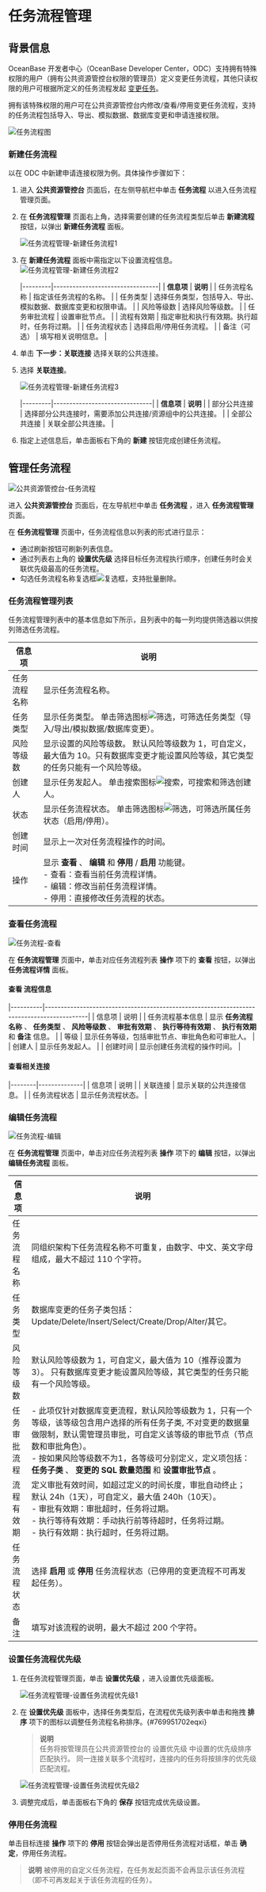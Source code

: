 任务流程管理 
===========================


背景信息 
-------------------------

OceanBase 开发者中心（OceanBase Developer Center，ODC）支持拥有特殊权限的用户（拥有公共资源管控台权限的管理员）定义变更任务流程，其他只读权限的用户可根据所定义的任务流程发起 [变更任务](../../7.client-odc-user-guide/8.client-odc-task-management/1.client-odc-task-management-overview.md)。

拥有该特殊权限的用户可在公共资源管控台内修改/查看/停用变更任务流程，支持的任务流程包括导入、导出、模拟数据、数据库变更和申请连接权限。

![任务流程图](https://help-static-aliyun-doc.aliyuncs.com/assets/img/zh-CN/0008191561/p416627.png)

### **新建任务流程** 

以在 ODC 中新建申请连接权限为例。具体操作步骤如下：

1. 进入 **公共资源管控台** 页面后，在左侧导航栏中单击 **任务流程** 以进入任务流程管理页面。

2. 在 **任务流程管理** 页面右上角，选择需要创建的任务流程类型后单击 **新建流程** 按钮，以弹出 **新建任务流程** 面板。

   ![任务流程管理-新建任务流程1](https://obbusiness-private.oss-cn-shanghai.aliyuncs.com/doc/img/odc/340/%E4%BB%BB%E5%8A%A1%E6%B5%81%E7%A8%8B%E7%AE%A1%E7%90%86-%E6%96%B0%E5%BB%BA%E4%BB%BB%E5%8A%A1%E6%B5%81%E7%A8%8B1.png)

3. 在 **新建任务流程** 面板中需指定以下设置流程信息。
   ![任务流程管理-新建任务流程2](https://obbusiness-private.oss-cn-shanghai.aliyuncs.com/doc/img/odc/340/%E4%BB%BB%E5%8A%A1%E6%B5%81%E7%A8%8B%E7%AE%A1%E7%90%86-%E6%96%B0%E5%BB%BA%E4%BB%BB%E5%8A%A1%E6%B5%81%E7%A8%8B2.png)

   |---------|---------------------------------|
   | **信息项** | **说明**                          |
   | 任务流程名称  | 指定该任务流程的名称。                     |
   | 任务类型    | 选择任务类型，包括导入、导出、模拟数据、数据库变更和权限申请。 |
   | 风险等级数   | 选择风险等级数。                        |
   | 任务审批流程  | 设置审批节点。                         |
   | 流程有效期   | 指定审批和执行有效期。执行超时，任务将过期。          |
   | 任务流程状态  | 选择启用/停用任务流程。                    |
   | 备注（可选）  | 填写相关说明信息。                       |

4. 单击 **下一步：关联连接** 选择关联的公共连接。

5. 选择 **关联连接**。

   ![任务流程管理-新建任务流程3](https://obbusiness-private.oss-cn-shanghai.aliyuncs.com/doc/img/odc/340/%E4%BB%BB%E5%8A%A1%E6%B5%81%E7%A8%8B%E7%AE%A1%E7%90%86-%E6%96%B0%E5%BB%BA%E4%BB%BB%E5%8A%A1%E6%B5%81%E7%A8%8B3.png)

   |---------|-------------------------------|
   | **信息项** | **说明**                        |
   | 部分公共连接  | 选择部分公共连接时，需要添加公共连接/资源组中的公共连接。 |
   | 全部公共连接  | 关联全部公共连接。                     |

6. 指定上述信息后，单击面板右下角的 **新建** 按钮完成创建任务流程。

管理任务流程 
---------------------------

![公共资源管控台-任务流程](https://obbusiness-private.oss-cn-shanghai.aliyuncs.com/doc/img/odc/340/%E4%BB%BB%E5%8A%A1%E6%B5%81%E7%A8%8B%E7%AE%A1%E7%90%86-%E7%AE%A1%E7%90%86%E4%BB%BB%E5%8A%A1%E6%B5%81%E7%A8%8B1.png)

进入 **公共资源管控台** 页面后，在左导航栏中单击 **任务流程** ，进入 **任务流程管理** 页面。

在 **任务流程管理** 页面中，任务流程信息以列表的形式进行显示：

* 通过刷新按钮可刷新列表信息。
* 通过列表右上角的 **设置优先级** 选择目标任务流程执行顺序，创建任务时会关联优先级最高的任务流程。
* 勾选任务流程名称复选框![复选框](https://help-static-aliyun-doc.aliyuncs.com/assets/img/zh-CN/5526247461/p416674.jpg)，支持批量删除。

### 任务流程管理列表 

任务流程管理列表中的基本信息如下所示，且列表中的每一列均提供筛选器以供按列筛选任务流程。


|  信息项   |                                                                                                                      说明                                                                                                                       |
|--------|-----------------------------------------------------------------------------------------------------------------------------------------------------------------------------------------------------------------------------------------------|
| 任务流程名称 | 显示任务流程名称。                                                                                                                                                                                                                                     |
| 任务类型   | 显示任务类型。 单击筛选图标![筛选](https://help-static-aliyun-doc.aliyuncs.com/assets/img/zh-CN/0583667361/p352180.jpg)，可筛选任务类型（导入/导出/模拟数据/数据库变更）。                                                                                           |
| 风险等级数  | 显示设置的风险等级数。 默认风险等级数为 1，可自定义，最大值为 10。只有数据库变更才能设置风险等级，其它类型的任务只能有一个风险等级。                                                                                                                                                                                          |
| 创建人    | 显示任务发起人。 单击搜索图标![搜索](https://help-static-aliyun-doc.aliyuncs.com/assets/img/zh-CN/5526247461/p416691.jpg)，可搜索和筛选创建人。                                                                                                          |
| 状态     | 显示任务流程状态。 单击筛选图标![筛选](https://help-static-aliyun-doc.aliyuncs.com/assets/img/zh-CN/0583667361/p352180.jpg)，可筛选所属任务状态（启用/停用）。                                                                                                  |
| 创建时间   | 显示上一次对任务流程操作的时间。                                                                                                                                                                                                                              |
| 操作     | 显示 **查看** 、 **编辑** 和 **停用** / **启用** 功能键。<br> - 查看：查看当前任务流程详情。<br> - 编辑：修改当前任务流程详情。  <br> - 停用：直接修改任务流程的状态。   |



### 查看任务流程 

![任务流程-查看](https://obbusiness-private.oss-cn-shanghai.aliyuncs.com/doc/img/odc/340/%E4%BB%BB%E5%8A%A1%E6%B5%81%E7%A8%8B%E7%AE%A1%E7%90%86-%E6%9F%A5%E7%9C%8B%E4%BB%BB%E5%8A%A1%E6%B5%81%E7%A8%8B2.png)

在 **任务流程管理** 页面中，单击对应任务流程列表 **操作** 项下的 **查看** 按钮，以弹出 **任务流程详情** 面板。


#### **查看** 流程信息 



|----------|-------------------------------------------------------------------------------------------|
| 信息项      | 说明                                                                                        |
| 任务流程基本信息 | 显示 **任务流程名称** 、 **任务类型** 、 **风险等级数** 、 **审批有效期** 、 **执行等待有效期** 、 **执行有效期**  和 **备注**  信息。 |
| 等级       | 显示任务等级，包括审批节点、审批角色和可审批人。                                                                  |
| 创建人      | 显示任务发起人。                                                                                  |
| 创建时间     | 显示创建任务流程的操作时间。                                                                            |



#### **查看相关连接** 

|--------|--------------|
| 信息项    | 说明           |
| 关联连接   | 显示关联的公共连接信息。 |
| 任务流程状态 | 显示任务流程状态。    |



### 编辑任务流程 

![任务流程-编辑](https://obbusiness-private.oss-cn-shanghai.aliyuncs.com/doc/img/odc/340/%E4%BB%BB%E5%8A%A1%E6%B5%81%E7%A8%8B%E7%AE%A1%E7%90%86-%E7%BC%96%E8%BE%91%E4%BB%BB%E5%8A%A1%E6%B5%81%E7%A8%8B3.png)

在 **任务流程管理** 页面中，单击对应任务流程列表 **操作** 项下的 **编辑** 按钮，以弹出 **编辑任务流程** 面板。


|  信息项   |                                                                                                                                                                                                   说明                                                                                                                                                                                                    |
|--------|---------------------------------------------------------------------------------------------------------------------------------------------------------------------------------------------------------------------------------------------------------------------------------------------------------------------------------------------------------------------------------------------------------|
| 任务流程名称 | 同组织架构下任务流程名称不可重复，由数字、中文、英文字母组成，最大不超过 110 个字符。                                                                                                                                                                                                                                                                                                                                                          |
| 任务类型   | 数据库变更的任务子类包括：Update/Delete/Insert/Select/Create/Drop/Alter/其它。                                                                                                                                                               |
| 风险等级数  | 默认风险等级数为 1，可自定义，最大值为 10（推荐设置为 3）。 只有数据库变更才能设置风险等级，其它类型的任务只能有一个风险等级。                                                                                                                                                                                                                                                                                                                                                                      |
| 任务审批流程 | - 此项仅针对数据库变更流程，默认风险等级数为 1，只有一个等级，该等级包含用户选择的所有任务子类, 不对变更的数据量做限制，默认需管理员审批，可自定义该等级的审批节点（节点数和审批角色）。<br>     - 按如果风险等级数不为1，各等级可分别定义，定义项包括： **任务子类** 、 **变更的 SQL 数量范围** 和 **设置审批节点** 。    |
| 流程有效期  | 定义审批有效时间，如超过定义的时间长度，审批自动终止； 默认 24h（1天），可自定义，最大值 240h（10天）。<br> - 审批有效期：审批超时，任务将过期。 <br>  - 执行等待有效期：手动执行前等待超时，任务将过期。 <br>  - 执行有效期：执行超时，任务将过期。                                                                                                                  |
| 任务流程状态 | 选择 **启用** 或 **停用** 任务流程状态（已停用的变更流程不可再发起任务）。                                                                                                                                                                                                                                                                                                                                                             |
| 备注     | 填写对该流程的说明，最大不超过 200 个字符。                                                                                                                                                                                                                                                                                                                                                                                |

### 设置任务流程优先级

1. 在任务流程管理页面，单击 **设置优先级** ，进入设置优先级面板。

   ![任务流程管理-设置任务流程优先级1](https://obbusiness-private.oss-cn-shanghai.aliyuncs.com/doc/img/odc/340/%E4%BB%BB%E5%8A%A1%E6%B5%81%E7%A8%8B%E7%AE%A1%E7%90%86-%E8%AE%BE%E7%BD%AE%E4%BB%BB%E5%8A%A1%E6%B5%81%E7%A8%8B%E4%BC%98%E5%85%88%E7%BA%A71.png)

2. 在 **设置优先级** 面板中，选择任务类型后，在流程优先级列表中单击和拖拽 **排序** 项下的图标以调整任务流程名称排序。{#769951702eqxi}

   > **说明**  
   > 任务将按管理员在公共资源管控台的 设置优先级 中设置的优先级排序匹配执行。
   > 同一连接关联多个流程时，连接内的任务将按排序的优先级匹配流程。

   ![任务流程管理-设置任务流程优先级2](https://obbusiness-private.oss-cn-shanghai.aliyuncs.com/doc/img/odc/340/%E4%BB%BB%E5%8A%A1%E6%B5%81%E7%A8%8B%E7%AE%A1%E7%90%86-%E8%AE%BE%E7%BD%AE%E4%BB%BB%E5%8A%A1%E6%B5%81%E7%A8%8B%E4%BC%98%E5%85%88%E7%BA%A72.png)

3. 调整完成后，单击面板右下角的 **保存** 按钮完成优先级设置。

### 停用任务流程 

单击目标连接 **操作** 项下的 **停用** 按钮会弹出是否停用任务流程对话框，单击 **确定**，停用任务流程。

> **说明**
> 被停用的自定义任务流程，在任务发起页面不会再显示该任务流程（即不可再发起关于该任务流程的任务）。